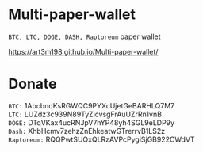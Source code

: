 # Multi-paper-wallet
`BTC, LTC, DOGE, DASH, Raptoreum` paper wallet

https://art3m198.github.io/Multi-paper-wallet/

# Donate
`BTC:` 1AbcbndKsRGWQC9PYXcUjetGeBARHLQ7M7  
`LTC:` LUZdz3c939N89TyZicvsgFrAuUZrRn1vnB  
`DOGE:` DTqVKax4ucRNJpV7hYP48yh4SGL9eLDP9y  
`Dash:` XhbHcmv7zehzZnEhkeatwGTrerrvB1LS2z  
`Raptoreum:` RQQPwtSUQxQLRzAVPcPygiSjGB922CWdVT  
